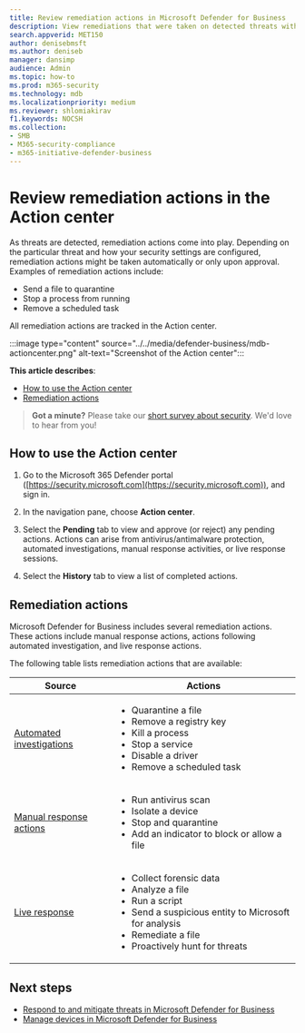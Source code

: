 ```yaml
---
title: Review remediation actions in Microsoft Defender for Business
description: View remediations that were taken on detected threats with Defender for Business. You can view actions in the Action center in the Microsoft 365 Defender portal.
search.appverid: MET150
author: denisebmsft
ms.author: deniseb
manager: dansimp 
audience: Admin
ms.topic: how-to
ms.prod: m365-security
ms.technology: mdb
ms.localizationpriority: medium
ms.reviewer: shlomiakirav
f1.keywords: NOCSH 
ms.collection: 
- SMB
- M365-security-compliance
- m365-initiative-defender-business
---
```


# Review remediation actions in the Action center

As threats are detected, remediation actions come into play. Depending on the particular threat and how your security settings are configured, remediation actions might be taken automatically or only upon approval. Examples of remediation actions include: 
- Send a file to quarantine
- Stop a process from running
- Remove a scheduled task

All remediation actions are tracked in the Action center.

:::image type="content" source="../../media/defender-business/mdb-actioncenter.png" alt-text="Screenshot of the Action center":::

**This article describes**:

- [How to use the Action center](#how-to-use-the-action-center)
- [Remediation actions](#remediation-actions)

>
> **Got a minute?**
> Please take our <a href="https://microsoft.qualtrics.com/jfe/form/SV_0JPjTPHGEWTQr4y" target="_blank">short survey about security</a>. We'd love to hear from you!
>

## How to use the Action center

1. Go to the Microsoft 365 Defender portal ([https://security.microsoft.com](https://security.microsoft.com)), and sign in.

2. In the navigation pane, choose **Action center**.

3. Select the **Pending** tab to view and approve (or reject) any pending actions. Actions can arise from antivirus/antimalware protection, automated investigations, manual response activities, or live response sessions.

4. Select the **History** tab to view a list of completed actions. 

## Remediation actions

Microsoft Defender for Business includes several remediation actions. These actions include manual response actions, actions following automated investigation, and live response actions.

The following table lists remediation actions that are available:

| Source  | Actions  |
|---------|---------|
| [Automated investigations](../defender-endpoint/automated-investigations.md)      |<ul><li>Quarantine a file</li><li>Remove a registry key</li><li>Kill a process</li><li>Stop a service</li><li>Disable a driver</li><li>Remove a scheduled task </li></ul> |
| [Manual response actions](../defender-endpoint/respond-machine-alerts.md)   |<ul><li>Run antivirus scan</li><li>Isolate a device</li><li>Stop and quarantine</li><li>Add an indicator to block or allow a file</li></ul> |
| [Live response](../defender-endpoint/live-response.md)   |<ul><li>Collect forensic data</li><li>Analyze a file</li><li>Run a script</li><li>Send a suspicious entity to Microsoft for analysis</li><li>Remediate a file </li><li>Proactively hunt for threats</li></ul> |

## Next steps

- [Respond to and mitigate threats in Microsoft Defender for Business](mdb-respond-mitigate-threats.md)
- [Manage devices in Microsoft Defender for Business](mdb-manage-devices.md)